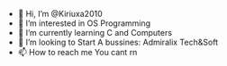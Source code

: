 - 👋 Hi, I’m @Kiriuxa2010
- 👀 I’m interested in OS Programming
- 🌱 I’m currently learning C and Computers
- 💞️ I’m looking to Start A bussines: Admiralix Tech&Soft
- 📫 How to reach me You cant rn

<!---
Kiriuxa2010/Kiriuxa2010 is a ✨ special ✨ repository because its `README.md` (this file) appears on your GitHub profile.
You can click the Preview link to take a look at your changes.
--->
